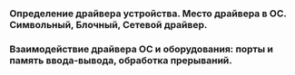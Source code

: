 ### Определение драйвера устройства. Место драйвера в ОС. Символьный, Блочный, Сетевой драйвер.

### Взаимодействие драйвера ОС и оборудования: порты и память ввода-вывода, обработка прерываний.